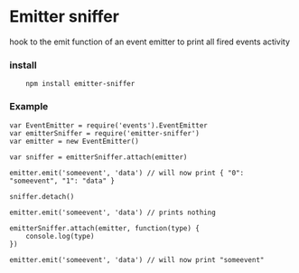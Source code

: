 # Emitter sniffer
hook to the emit function of an event emitter to print all fired events activity

### install
```
	npm install emitter-sniffer
```
### Example
```
var EventEmitter = require('events').EventEmitter
var emitterSniffer = require('emitter-sniffer')
var emitter = new EventEmitter()

var sniffer = emitterSniffer.attach(emitter)

emitter.emit('someevent', 'data') // will now print { "0": "someevent", "1": "data" }

sniffer.detach()

emitter.emit('someevent', 'data') // prints nothing

emitterSniffer.attach(emitter, function(type) {
	console.log(type)
})

emitter.emit('someevent', 'data') // will now print "someevent"

```